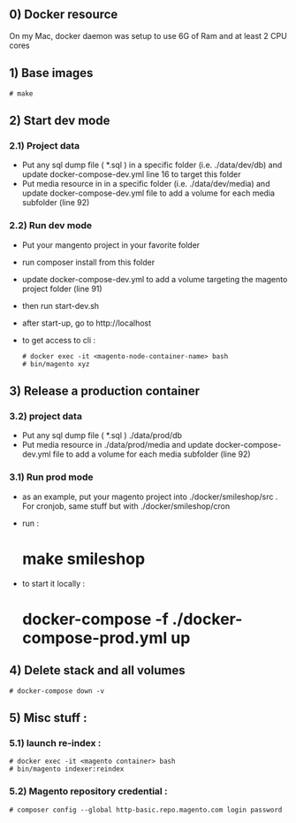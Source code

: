 ## 0) Docker resource

On my Mac, docker daemon was setup to use 6G of Ram and at least 2 CPU cores

## 1) Base images

    # make

## 2) Start dev mode

### 2.1) Project data

  - Put any sql dump file ( \*.sql ) in a specific folder (i.e. ./data/dev/db) and update docker-compose-dev.yml line 16 to target this folder
  - Put media resource in in a specific folder (i.e. ./data/dev/media) and update docker-compose-dev.yml file to add a volume for each media subfolder (line 92)

### 2.2) Run dev mode

  - Put your mangento project in your favorite folder
  - run composer install from this folder
  - update docker-compose-dev.yml to add a volume targeting the magento project folder (line 91)
  - then run start-dev.sh
  - after start-up, go to http://localhost
  - to get access to cli :

        # docker exec -it <magento-node-container-name> bash
        # bin/magento xyz

## 3) Release a production container

### 3.2) project data

   - Put any sql dump file ( \*.sql ) ./data/prod/db
   - Put media resource in ./data/prod/media and update docker-compose-dev.yml file to add a volume for each media subfolder (line 92)

### 3.1) Run prod mode

   - as an example, put your magento project into ./docker/smileshop/src . For cronjob, same stuff but with ./docker/smileshop/cron
   - run :

        # make smileshop

   - to start it locally :

        # docker-compose -f ./docker-compose-prod.yml up

## 4) Delete stack and all volumes

    # docker-compose down -v

## 5) Misc stuff :

### 5.1) launch re-index :

    # docker exec -it <magento container> bash
    # bin/magento indexer:reindex

### 5.2) Magento repository credential :

    # composer config --global http-basic.repo.magento.com login password
